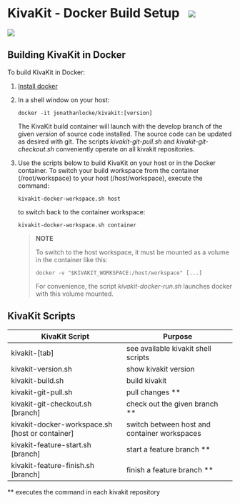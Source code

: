 # KivaKit - Docker Build Setup   <img src="https://www.kivakit.org/images/box-32.png" srcset="https://www.kivakit.org/images/box-32-2x.png 2x"/>

<img src="https://www.kivakit.org/images/horizontal-line-512.png" srcset="https://www.kivakit.org/images/horizontal-line-512-2x.png 2x"/>

## Building KivaKit in Docker

To build KivaKit in Docker:

1. [Install docker](https://docs.docker.com/get-docker/)
2. In a shell window on your host:

       docker -it jonathanlocke/kivakit:[version]

   The KivaKit build container will launch with the develop branch of the given *version* of source code installed. The source code can be updated as desired with git. The scripts *kivakit-git-pull.sh* and *kivakit-git-checkout.sh* conveniently operate on all kivakit repositories.

4. Use the scripts below to build KivaKit on your host or in the Docker container. To switch your build workspace from the container (/root/workspace) to your host (/host/workspace), execute the command:

       kivakit-docker-workspace.sh host

   to switch back to the container workspace:

       kivakit-docker-workspace.sh container

   > **NOTE**
   >
   > To switch to the host workspace, it must be mounted as a volume in the container like this:
   >
   >     docker -v "$KIVAKIT_WORKSPACE:/host/workspace" [...]
   >
   > For convenience, the script *kivakit-docker-run.sh* launches docker with this volume mounted.

## KivaKit Scripts

| KivaKit Script                                    | Purpose                                      |
|---------------------------------------------------|----------------------------------------------|
| kivakit-\[tab\]                                   | see available kivakit shell scripts          |
| kivakit-version.sh                                | show kivakit version                         |
| kivakit-build.sh                                  | build kivakit                                |
| kivakit-git-pull.sh                               | pull changes **                              |
| kivakit-git-checkout.sh \[branch\]                | check out the given branch **                |
| kivakit-docker-workspace.sh \[host or container\] | switch between host and container workspaces |
| kivakit-feature-start.sh \[branch\]               | start a feature branch **                    |
| kivakit-feature-finish.sh \[branch\]              | finish a feature branch **                   |

** executes the command in each kivakit repository
